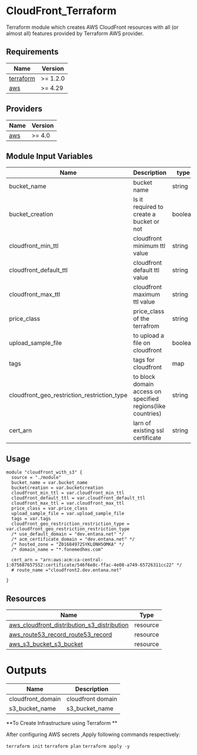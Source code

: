 # CloudFront_Terraform
Terraform module which creates AWS CloudFront resources with all (or almost all) features provided by Terraform AWS provider.

## Requirements

| Name | Version |
|------|---------|
| <a name="requirement_terraform"></a> [terraform](#requirement\_terraform) | >= 1.2.0 |
| <a name="requirement_aws"></a> [aws](#requirement\_aws) | >= 4.29 |

## Providers

| Name | Version |
|------|---------|
| <a name="provider_aws"></a> [aws](#provider\_aws) | >= 4.0 |


Module Input Variables
----------------------
  |Name                 | Description |                  type |
  | -------------                  | ------------- | -----------------|
| bucket_name                  | bucket name|string|
| bucket_creation        | Is it required to create a bucket or not | boolean|
| cloudfront_min_ttl        |  cloudfront minimum ttl value | string|
| cloudfront_default_ttl        |  cloudfront default ttl value|string|
| cloudfront_max_ttl        |  cloudfront maximum ttl value| string|
| price_class        | price_class of the terrafrom | string |
| upload_sample_file        | to upload a file on cloudfront |boolean|
| tags       | tags for cloudfront|map
| cloudfront_geo_restriction_restriction_type     | to block domain access on specified regions(like countries)|string|
| cert_arn      | larn of existing ssl certificate | string|


Usage
-----

```hcl
module "cloudfront_with_s3" {
  source = "./module"
  bucket_name = var.bucket_name
  bucketcreation = var.bucketcreation
  cloudfront_min_ttl = var.cloudfront_min_ttl
  cloudfront_default_ttl = var.cloudfront_default_ttl
  cloudfront_max_ttl = var.cloudfront_max_ttl
  price_class = var.price_class
  upload_sample_file = var.upload_sample_file
  tags = var.tags
  cloudfront_geo_restriction_restriction_type = var.cloudfront_geo_restriction_restriction_type
  /* use_default_domain = "dev.entana.net" */
  /* acm_certificate_domain = "dev.entana.net" */
  /* hosted_zone = "Z01684972SYKLONH5OMKA" */
  /* domain_name = "*.fonemedhms.com"
  
  cert_arn = "arn:aws:acm:ca-central-1:075687657552:certificate/546f6e8c-ffac-4e08-a749-65726311cc22" */
  # route_name ="cloudfront2.dev.entana.net"
  
}

```

## Resources

| Name | Type |
|------|------|
|[aws_cloudfront_distribution_s3_distribution](https://registry.terraform.io/providers/hashicorp/aws/latest/docs/resources/cloudfront_distribution)|resource|
|[aws_route53_record_route53_record](https://registry.terraform.io/providers/hashicorp/aws/latest/docs/resources/route53_record)|resource|
|[aws_s3_bucket_s3_bucket](https://registry.terraform.io/providers/hashicorp/aws/latest/docs/resources/s3_bucket)| resource|

Outputs
=======
|Name | Description|
|-----|------------|
|cloudfront_domain| cloudfront domain  |
 |s3_bucket_name| s3_bucket_name |

**To Create Infrastructure using Terraform
**

After configuring AWS secrets ,Apply following commands respectively:

`terraform init`
`terraform plan`
`terraform apply -y`
